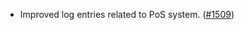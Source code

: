 - Improved log entries related to PoS system.
  ([\#1509](https://github.com/anoma/namada/pull/1509))